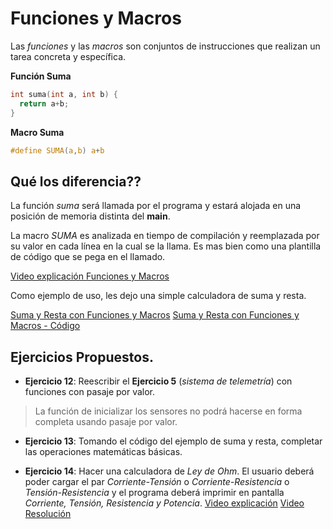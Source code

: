 # Funciones y Macros

Las *funciones* y las *macros* son conjuntos de instrucciones que realizan un tarea concreta y específica.


__Función Suma__

```c
int suma(int a, int b) {
  return a+b;
}

```
__Macro Suma__

```c
#define SUMA(a,b) a+b

```

## Qué los diferencia??

La función *suma* será llamada por el programa y estará alojada en una posición de memoria distinta del __main__.

La macro *SUMA* es analizada en tiempo de compilación y reemplazada por su valor en cada línea en la cual se la llama. Es mas bien como una plantilla de código que se pega en el llamado.

[Video explicación Funciones y Macros](https://youtu.be/0u-XpNgEWjU)

Como ejemplo de uso, les dejo una simple calculadora de suma y resta.

[Suma y Resta con Funciones y Macros](https://youtu.be/qpnC9uL4oqg)
[Suma y Resta con Funciones y Macros - Código](https://youtu.be/xhRpXDljQZ0)

## Ejercicios Propuestos.

- __Ejercicio 12__: Reescribir el __Ejercicio 5__ (*sistema de telemetría*) con funciones con pasaje por valor.
 > La función de inicializar los sensores no podrá hacerse en forma completa usando pasaje por valor.

- __Ejercicio 13__: Tomando el código del ejemplo de suma y resta, completar las operaciones matemáticas básicas.

- __Ejercicio 14__: Hacer una calculadora de *Ley de Ohm*. El usuario deberá poder cargar el par *Corriente-Tensión* o *Corriente-Resistencia* o *Tensión-Resistencia* y el programa deberá imprimir en pantalla *Corriente, Tensión, Resistencia y Potencia*.
[Video explicación](https://youtu.be/so-w99ZVPOg)
[Video Resolución](https://youtu.be/_EU9mQHhocw)
